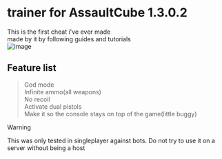 #  trainer for AssaultCube 1.3.0.2
This is the first cheat i've ever made<br/>
made by it by following guides and tutorials<br/>
![image](https://github.com/user-attachments/assets/f5078427-d61e-4172-bf5f-87b55e17ad1c)
## Feature list<br/>
> God mode<br/>
> Infinite ammo(all weapons)<br/>
> No recoil<br/>
> Activate dual pistols<br/>
> Make it so the console stays on top of the game(little buggy) <br/>
 
>[!WARNING]
>This was only tested in singleplayer against bots. Do not try to use it on a server without being a host

